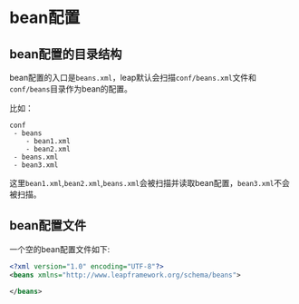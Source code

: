# bean配置

## bean配置的目录结构

bean配置的入口是`beans.xml`，leap默认会扫描`conf/beans.xml`文件和`conf/beans`目录作为bean的配置。

比如：

```
conf
 - beans
    - bean1.xml
    - bean2.xml
 - beans.xml
 - bean3.xml
```

这里`bean1.xml`,`bean2.xml`,`beans.xml`会被扫描并读取bean配置，`bean3.xml`不会被扫描。

## bean配置文件

一个空的bean配置文件如下:

```xml
<?xml version="1.0" encoding="UTF-8"?>
<beans xmlns="http://www.leapframework.org/schema/beans">

</beans>
```